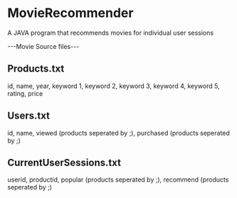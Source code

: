 # MovieRecommender
A JAVA program that recommends movies for individual user sessions


---Movie Source files---

Products.txt
------------
id, name, year, keyword 1, keyword 2, keyword 3, keyword 4, keyword 5, rating, price

Users.txt
---------
id, name, viewed (products seperated by ;), purchased (products seperated by ;)

CurrentUserSessions.txt
-----------------------
userid, productid, popular (products seperated by ;), recommend (products seperated by ;) 
